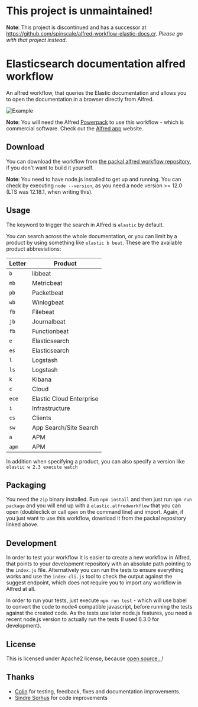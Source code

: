 # This project is unmaintained!

**Note**: This project is discontinued and has a successor at
https://github.com/spinscale/alfred-workflow-elastic-docs.cr. *Please go
with that project instead*.

# Elasticsearch documentation alfred workflow

An alfred workflow, that queries the Elastic documentation and allows you to open the documentation in a browser directly from Alfred.

![Example](screenshot.png)

**Note**: You will need the Alfred [Powerpack](https://www.alfredapp.com/powerpack/) to use this workflow - which is commercial software. Check out the [Alfred app](https://www.alfredapp.com/) website.

## Download

You can download the workflow from [the packal alfred workflow repository](http://www.packal.org/workflow/elastic-documentation-search), if you don't want to build it yourself.

**Note**: You need to have node.js installed to get up and running. You can check by executing `node --version`, as you need a node version >= 12.0 (LTS was 12.18.1, when writing this).

## Usage

The keyword to trigger the search in Alfred is `elastic` by default.

You can search across the whole documentation, or you can limit by a product by using something like `elastic b beat`. These are the available product abbreviations:

| Letter | Product                              |
| ------ | ------------------------------------ |
| `b`    | libbeat                              |
| `mb`   | Metricbeat                           |
| `pb`   | Packetbeat                           |
| `wb`   | Winlogbeat                           |
| `fb`   | Filebeat                             |
| `jb`   | Journalbeat                          |
| `fb`   | Functionbeat                         |
| `e`    | Elasticsearch                        |
| `es`   | Elasticsearch                        |
| `l`    | Logstash                             |
| `ls`   | Logstash                             |
| `k`    | Kibana                               |
| `c`    | Cloud                                |
| `ece`  | Elastic Cloud Enterprise             |
| `i`    | Infrastructure                       |
| `cs`   | Clients                              |
| `sw`   | App Search/Site Search               |
| `a`    | APM                                  |
| `apm`  | APM                                  |

In addition when specifying a product, you can also specify a version like `elastic w 2.3 execute watch`

## Packaging

You need the `zip` binary installed. Run `npm install` and then just run `npm run package` and you will end up with a `elastic.alfredworkflow` that you can open (doubleclick or call `open` on the command line) and import. Again, if you just want to use this workflow, download it from the packal repository linked above.

## Development

In order to test your workflow it is easier to create a new workflow in Alfred, that points to your development repository with an absolute path pointing to the `index.js` file.
Alternatively you can run the tests to ensure everything works and use the `index-cli.js` tool to check the output against the suggest endpoint, which does not require you to import any workflow in Alfred at all.

In order to run your tests, just execute `npm run test` - which will use babel to convert the code to node4 compatible javascript, before running the tests against the created code. As the tests use later node.js features, you need a recent node.js version to actually run the tests (I used 6.3.0 for development).

## License

This is licensed under Apache2 license, because [open source...](https://www.flickr.com/photos/nez/8725092093)!

## Thanks

* [Colin](https://github.com/colings86) for testing, feedback, fixes and documentation improvements.
* [Sindre Sorhus](https://github.com/sindresorhus) for code improvements


